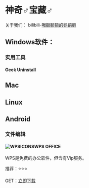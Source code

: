 # 神奇♂宝藏♂
关于我们：
bilibili-<a href="https://space.bilibili.com/2119455161">哦额额额的鹅鹅鹅</a>
## Windows软件：
### 实用工具
#### Geek Uninstall

## Mac
## Linux
## Android
### 文件编辑
#### ![WPSICONS](https://www.helloimg.com/i/2025/01/24/679321925835e.png)WPS OFFICE
WPS是免费的办公软件，但含有Vip服务。 

推荐：⭐⭐⭐ 

GET：<a href="https://android.wps.cn/long-term/landingPage/public/download.jswd.html">立即下载</a>
